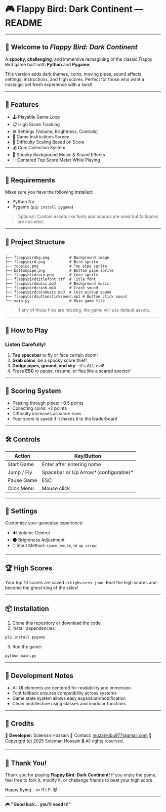 # 🎮 Flappy Bird: Dark Continent — README

---

## 🧡 Welcome to *Flappy Bird: Dark Continent*

A **spooky, challenging**, and immersive reimagining of the classic Flappy Bird game built with **Python** and **Pygame**.

This version adds dark themes, coins, moving pipes, sound effects, settings, instructions, and high scores. Perfect for those who want a nostalgic yet fresh experience with a twist!

---

## 🔧 Features

- 🕹️ Playable Game Loop
- 📋 High Score Tracking
- ⚙️ Settings (Volume, Brightness, Controls)
- 📖 Game Instructions Screen
- 🧠 Difficulty Scaling Based on Score
- 💰 Coin Collection System
- 🎵 Spooky Background Music & Sound Effects
- ✨ Centered Top Score Meter While Playing

---

## 📁 Requirements

Make sure you have the following installed:

- Python 3.x
- Pygame (`pip install pygame`)

> Optional: Custom assets like fonts and sounds are used but fallbacks are included.

---

## 📁 Project Structure

```
.
├── flappybirdbg.png         # Background image
├── flappybird.png           # Bird sprite
├── toppipe.png              # Top pipe sprite
├── bottompipe.png           # Bottom pipe sprite
├── flappybirdcoin.png       # Coin sprite
├── flappybirdtitlefont.ttf  # Title font
├── flappybirdmusic.mp3      # Background music
├── flappybirdcrash.mp3      # Crash sound
├── flappybirdcoinmusic.mp3  # Coin pickup sound
├── flappybirdbuttonclicksound.mp3 # Button click sound
└── main.py                  # Main game file
```

> If any of these files are missing, the game will use default assets.

---

## 🧾 How to Play

### Listen Carefully!

1. **Tap spacebar** to fly or face certain doom!
2. **Grab coins**, be a spooky score thief!
3. **Dodge pipes, ground, and sky**—it's ALL evil!
4. Press **ESC** to pause, resume, or flee like a scared specter!

---

## 🎯 Scoring System

- Passing through pipes: +0.5 points
- Collecting coins: +2 points
- Difficulty increases as score rises
- Your score is saved if it makes it to the leaderboard

---

## 🛠️ Controls

| Action     | Key/Button                             |
| ---------- | -------------------------------------- |
| Start Game | Enter after entering name              |
| Jump / Fly | Spacebar or Up Arrow*(configurable)* |
| Pause Game | ESC                                    |
| Click Menu | Mouse click                            |

---

## 🎨 Settings

Customize your gameplay experience:

- 🔊 Volume Control
- 🌑 Brightness Adjustment
- 🖱️ Input Method: `space`, `mouse`, or `up_arrow`

---

## 🏆 High Scores

Your top 10 scores are saved in `highscores.json`.
Beat the high scores and become the ghost king of the skies!

---

## 📦 Installation

1. Clone this repository or download the code
2. Install dependencies:

```bash
pip install pygame
```

3. Run the game:

```bash
python main.py
```

---

## 🧩 Development Notes

- All UI elements are centered for readability and immersion
- Font fallback ensures compatibility across systems
- Game state system allows easy expansion/modification
- Clean architecture using classes and modular functions

---

## 📜 Credits

👤 **Developer:** Soleman Hossain
📧 Contact: muzankibu977@gmail.com
📜 Copyright (c) 2025 Soleman Hossain
🔒 All rights reserved.

---

## 🙌 Thank You!

Thank you for playing **Flappy Bird: Dark Continent**!
If you enjoy the game, feel free to fork it, modify it, or challenge friends to beat your high score.

Happy flying... or R.I.P. 😈

---

🎮 **"Good luck... you'll need it!"**
